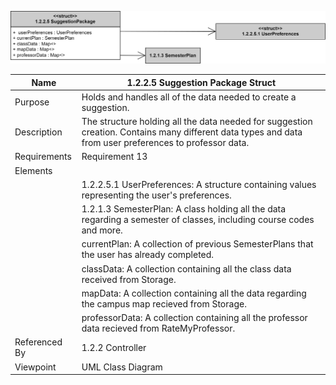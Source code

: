 ![Section Class Diagram](TeamTwoFiles/1.2.2.5SuggestionPackageClassDiagram.svg)

| Name | 1.2.2.5 Suggestion Package Struct |
| ----------- | ----------- |
| Purpose | Holds and handles all of the data needed to create a suggestion. |
| Description | The structure holding all the data needed for suggestion creation. Contains many different data types and data from user preferences to professor data. |
| Requirements | Requirement 13 |
| Elements |
| | 1.2.2.5.1 UserPreferences: A structure containing values representing the user's preferences. |
| | 1.2.1.3 SemesterPlan: A class holding all the data regarding a semester of classes, including course codes and more.
| | currentPlan: A collection of previous SemesterPlans that the user has already completed. |
| | classData: A collection containing all the class data received from Storage. |
| | mapData: A collection containing all the data regarding the campus map recieved from Storage.
| | professorData: A collection containing all the professor data recieved from RateMyProfessor.
| Referenced By | 1.2.2 Controller |
| Viewpoint | UML Class Diagram|
